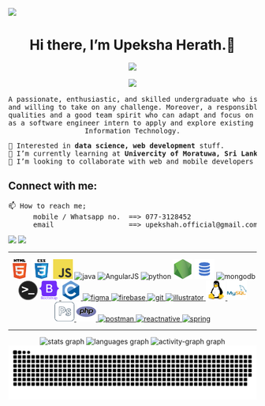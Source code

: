 ![](https://komarev.com/ghpvc/?username=UpekshaHerath)

<h1 align="center">Hi there, I’m Upeksha Herath.👋</h1>

<div align="center">
  <picture><img src="https://github.com/user-attachments/assets/ec2eaaf2-38c8-4fa3-b57b-22b23d837948" width=75px /></picture>
</div>

<div id="user-content-toc">
  <p align="center">
  <a href="https://github.com/DenverCoder1/readme-typing-svg"><img src="https://readme-typing-svg.herokuapp.com?font=Fredoka+One&color=%23C8BE25&size=25&center=true&vCenter=true&width=620&lines=Passionate+Enthusiastic+and+Skilled+Undergraduate;Creative%2C+Smart+and+Easy-going+Individual;Responsible+and+Committed+Team+Player"></a>
</p>
</div>

<pre align="center">
A passionate, enthusiastic, and skilled undergraduate who is committed to working smart to achieve goals 
and willing to take on any challenge. Moreover, a responsible team player with solid and friendly leadership 
qualities and a good team spirit who can adapt and focus on any productive targets, seeking an opportunity 
as a software engineer intern to apply and explore existing and emerging technologies in the field of 
Information Technology.
</pre>
<pre>
👀 Interested in <b>data science, web development </b>stuff.
🌱 I’m currently learning at <b>Univercity of Moratuwa, Sri Lanka</b> as a IT undergraduate.
💞️ I’m looking to collaborate with web and mobile developers and also with data scientists.
</pre>

## Connect with me:
<p style="text-align:center;">
<pre>
📫 How to reach me;
      mobile / Whatsapp no.  ==> 077-3128452 
      email                  ==> upekshah.official@gmail.com
</pre>
</p>
<a href = "https://www.linkedin.com/in/upeksha-herath-b82399215/"><img src="https://img.icons8.com/fluent/48/000000/linkedin.png"/></a>
<a href = "https://medium.com/@upekshadilshan000"><img src="https://img.icons8.com/fluent/48/000000/medium-logo.png"/></a>

<hr>
    <p align="center">
        <img  alt="HTML5" width="40px" src="https://raw.githubusercontent.com/github/explore/80688e429a7d4ef2fca1e82350fe8e3517d3494d/topics/html/html.png" />
        <img  alt="CSS3" width="40px" src="https://raw.githubusercontent.com/github/explore/80688e429a7d4ef2fca1e82350fe8e3517d3494d/topics/css/css.png" />
        <img  alt="JavaScript" width="40px" src="https://raw.githubusercontent.com/github/explore/80688e429a7d4ef2fca1e82350fe8e3517d3494d/topics/javascript/javascript.png" />
        <img  alt="java"  width="40px" src="https://img.icons8.com/color/48/000000/java-coffee-cup-logo.png" /> 
        <img  alt="AngularJS" width="40px" src="https://cdn3.iconfinder.com/data/icons/popular-services-brands/512/angular-js-512.png" />
        <img src="https://upload.wikimedia.org/wikipedia/commons/thumb/c/c3/Python-logo-notext.svg/1024px-Python-logo-notext.svg.png" alt="python" width="40px" />
        <img  alt="Node.js" width="40px" src="https://raw.githubusercontent.com/github/explore/80688e429a7d4ef2fca1e82350fe8e3517d3494d/topics/nodejs/nodejs.png" />
        <img  alt="SQL" width="40px" src="https://raw.githubusercontent.com/github/explore/80688e429a7d4ef2fca1e82350fe8e3517d3494d/topics/sql/sql.png" />
        <img src="https://cdn.iconscout.com/icon/free/png-512/mongodb-2-1175137.png" alt="mongodb" width="40px"/> 
        <img  alt="Terminal" width="40px" src="https://raw.githubusercontent.com/github/explore/80688e429a7d4ef2fca1e82350fe8e3517d3494d/topics/terminal/terminal.png" /> 
        <a href="https://getbootstrap.com" target="_blank" rel="noreferrer"> 
            <img src="https://raw.githubusercontent.com/devicons/devicon/master/icons/bootstrap/bootstrap-plain-wordmark.svg" alt="bootstrap" width="40" height="40"/>
        </a> 
        <a href="https://www.cprogramming.com/" target="_blank" rel="noreferrer"> 
            <img src="https://raw.githubusercontent.com/devicons/devicon/master/icons/c/c-original.svg" alt="c" width="40" height="40"/> 
        </a> 
        <a href="https://www.figma.com/" target="_blank" rel="noreferrer"> 
            <img src="https://www.vectorlogo.zone/logos/figma/figma-icon.svg" alt="figma" width="40" height="40"/> 
        </a> 
        <a href="https://firebase.google.com/" target="_blank" rel="noreferrer"> 
            <img src="https://www.vectorlogo.zone/logos/firebase/firebase-icon.svg" alt="firebase" width="40" height="40"/>
        </a> 
        <a href="https://git-scm.com/" target="_blank" rel="noreferrer"> 
            <img src="https://www.vectorlogo.zone/logos/git-scm/git-scm-icon.svg" alt="git" width="40" height="40"/> 
        </a> 
        <a href="https://www.adobe.com/in/products/illustrator.html" target="_blank" rel="noreferrer"> 
            <img src="https://www.vectorlogo.zone/logos/adobe_illustrator/adobe_illustrator-icon.svg" alt="illustrator" width="40" height="40"/> 
        </a> 
        <a href="https://www.linux.org/" target="_blank" rel="noreferrer"> 
            <img src="https://raw.githubusercontent.com/devicons/devicon/master/icons/linux/linux-original.svg" alt="linux" width="40" height="40"/>
        </a> 
        <a href="https://www.mysql.com/" target="_blank" rel="noreferrer"> 
            <img src="https://raw.githubusercontent.com/devicons/devicon/master/icons/mysql/mysql-original-wordmark.svg" alt="mysql" width="40" height="40"/> 
        </a> 
        <a href="https://www.photoshop.com/en" target="_blank" rel="noreferrer">
            <img src="https://raw.githubusercontent.com/devicons/devicon/master/icons/photoshop/photoshop-line.svg" alt="photoshop" width="40" height="40"/> 
        </a> <a href="https://www.php.net" target="_blank" rel="noreferrer"> 
            <img src="https://raw.githubusercontent.com/devicons/devicon/master/icons/php/php-original.svg" alt="php" width="40" height="40"/> 
        </a> 
        <a href="https://postman.com" target="_blank" rel="noreferrer"> 
            <img src="https://www.vectorlogo.zone/logos/getpostman/getpostman-icon.svg" alt="postman" width="40" height="40"/> 
        </a> 
        <a href="https://reactnative.dev/" target="_blank" rel="noreferrer"> 
            <img src="https://reactnative.dev/img/header_logo.svg" alt="reactnative" width="40" height="40"/> 
        </a> 
        <a href="https://spring.io/" target="_blank" rel="noreferrer"> 
            <img src="https://www.vectorlogo.zone/logos/springio/springio-icon.svg" alt="spring" width="40" height="40"/> 
        </a> 
    </p>
<hr>

<div align="center">
    <img src="https://github-readme-stats.vercel.app/api?username=UpekshaHerath&hide_title=false&hide_rank=false&show_icons=true&count_private=true&disable_animations=false&theme=github_dark&locale=en&hide_border=true&order=1&custom_title=Stats" height="150" alt="stats graph"  />
    <img src="https://github-readme-stats.vercel.app/api/top-langs?username=UpekshaHerath&locale=en&hide_title=false&layout=compact&card_width=320&langs_count=6&theme=github_dark&hide_border=true&order=2" height="150" alt="languages graph"  />
    <img src="https://github-readme-activity-graph.vercel.app/graph?username=UpekshaHerath&radius=16&theme=github-dark&area=true&order=5&hide_border=true&custom_title=My%20Contribution" height="300" alt="activity-graph graph"  />
    <picture>
      <source media="(prefers-color-scheme: dark)" srcset="https://raw.githubusercontent.com/platane/platane/output/github-contribution-grid-snake-dark.svg">
      <source media="(prefers-color-scheme: light)" srcset="https://raw.githubusercontent.com/platane/platane/output/github-contribution-grid-snake.svg">
      <img alt="github contribution grid snake animation" src="https://raw.githubusercontent.com/platane/platane/output/github-contribution-grid-snake.svg">
    </picture>
</div>
